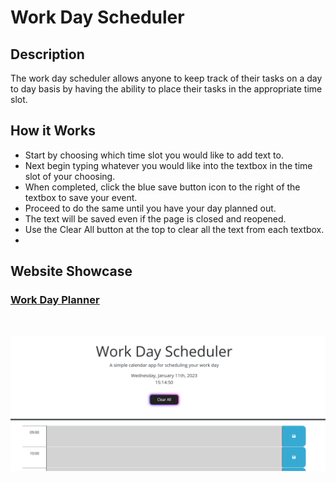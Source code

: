 # Work Day Scheduler
 
## Description

The work day scheduler allows anyone to keep track of their tasks on a day to day basis by having the ability to place their tasks in the appropriate time slot.
 
## How it Works

- Start by choosing which time slot you would like to add text to.
- Next begin typing whatever you would like into the textbox in the time slot of your choosing.
- When completed, click the blue save button icon to the right of the textbox to save your event.
- Proceed to do the same until you have your day planned out.
- The text will be saved even if the page is closed and reopened.
- Use the Clear All button at the top to clear all the text from each textbox.
- 
## Website Showcase

### <ins>[Work Day Planner](https://tiomeko.github.io/work-day-scheduler/)</ins>
 
<br>
 
![application front page](./assets/images/plannerShowcase.PNG)
